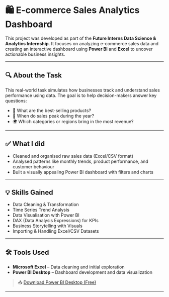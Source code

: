 # 🛍️ E-commerce Sales Analytics Dashboard

This project was developed as part of the **Future Interns Data Science & Analytics Internship**. It focuses on analyzing e-commerce sales data and creating an interactive dashboard using **Power BI** and **Excel** to uncover actionable business insights.

---

## 🔍 About the Task

This real-world task simulates how businesses track and understand sales performance using data. The goal is to help decision-makers answer key questions:

- 🛒 What are the best-selling products?
- 📅 When do sales peak during the year?
- 🌍 Which categories or regions bring in the most revenue?


---

## ✅ What I did

- Cleaned and organised raw sales data (Excel/CSV format)  
- Analysed patterns like monthly trends, product performance, and customer behaviour  
- Built a visually appealing Power BI dashboard with filters and charts  

---

## 💡 Skills Gained

- Data Cleaning & Transformation  
- Time Series Trend Analysis  
- Data Visualisation with Power BI  
- DAX (Data Analysis Expressions) for KPIs  
- Business Storytelling with Visuals  
- Importing & Handling Excel/CSV Datasets  

---

## 🛠️ Tools Used

- **Microsoft Excel** – Data cleaning and initial exploration  
- **Power BI Desktop** – Dashboard development and data visualization  

> 📥 [Download Power BI Desktop (Free)](https://powerbi.microsoft.com/desktop/)

---


